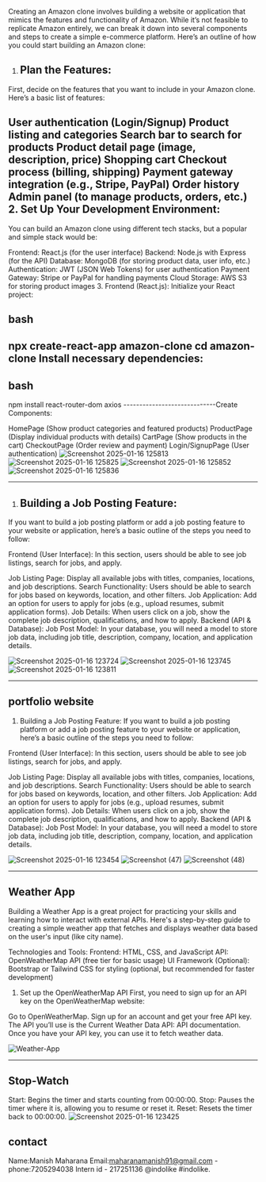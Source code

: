 Creating an Amazon clone involves building a website or application that mimics the features and functionality of Amazon. While it’s not feasible to replicate Amazon entirely, we can break it down into several components and steps to create a simple e-commerce platform. Here’s an outline of how you could start building an Amazon clone:

1. Plan the Features:
   -----------------------------------------
First, decide on the features that you want to include in your Amazon clone. Here’s a basic list of features:

User authentication (Login/Signup)
Product listing and categories
Search bar to search for products
Product detail page (image, description, price)
Shopping cart
Checkout process (billing, shipping)
Payment gateway integration (e.g., Stripe, PayPal)
Order history
Admin panel (to manage products, orders, etc.)
2. Set Up Your Development Environment:
---------------------------------------------
You can build an Amazon clone using different tech stacks, but a popular and simple stack would be:

Frontend: React.js (for the user interface)
Backend: Node.js with Express (for the API)
Database: MongoDB (for storing product data, user info, etc.)
Authentication: JWT (JSON Web Tokens) for user authentication
Payment Gateway: Stripe or PayPal for handling payments
Cloud Storage: AWS S3 for storing product images
3. Frontend (React.js):
Initialize your React project:

bash
----------------------
npx create-react-app amazon-clone
cd amazon-clone
Install necessary dependencies:
---------------------------------
bash
--------------------------------
npm install react-router-dom axios
-----------------------------Create Components:

HomePage (Show product categories and featured products)
ProductPage (Display individual products with details)
CartPage (Show products in the cart)
CheckoutPage (Order review and payment)
Login/SignupPage (User authentication)
![Screenshot 2025-01-16 125813](https://github.com/user-attachments/assets/2aef18b1-edf7-44b8-9647-8af3b83da201)
![Screenshot 2025-01-16 125825](https://github.com/user-attachments/assets/9cebdc25-55e1-4379-b169-c112006433e7)
![Screenshot 2025-01-16 125852](https://github.com/user-attachments/assets/d0f31922-bb81-4079-88ac-e830334ce410)
![Screenshot 2025-01-16 125836](https://github.com/user-attachments/assets/0088fa0a-fb75-4618-bda8-8c89721b28df)

-----------------------------------------------------------------------------
1. Building a Job Posting Feature:
   ---------------------------------------------
If you want to build a job posting platform or add a job posting feature to your website or application, here’s a basic outline of the steps you need to follow:

Frontend (User Interface):
In this section, users should be able to see job listings, search for jobs, and apply.

Job Listing Page: Display all available jobs with titles, companies, locations, and job descriptions.
Search Functionality: Users should be able to search for jobs based on keywords, location, and other filters.
Job Application: Add an option for users to apply for jobs (e.g., upload resumes, submit application forms).
Job Details: When users click on a job, show the complete job description, qualifications, and how to apply.
Backend (API & Database):
Job Post Model: In your database, you will need a model to store job data, including job title, description, company, location, and application details.

![Screenshot 2025-01-16 123724](https://github.com/user-attachments/assets/54493d71-c9b4-4c8f-85e1-265e8c932646)
![Screenshot 2025-01-16 123745](https://github.com/user-attachments/assets/66c08ab7-4840-494f-83ad-f881ba91bb06)
![Screenshot 2025-01-16 123811](https://github.com/user-attachments/assets/0a33e7db-3208-47c4-83e6-ec245b96b7cc)

--------------------------------------------------------------------------------------------
portfolio website
---------------
1. Building a Job Posting Feature:
If you want to build a job posting platform or add a job posting feature to your website or application, here’s a basic outline of the steps you need to follow:

Frontend (User Interface):
In this section, users should be able to see job listings, search for jobs, and apply.

Job Listing Page: Display all available jobs with titles, companies, locations, and job descriptions.
Search Functionality: Users should be able to search for jobs based on keywords, location, and other filters.
Job Application: Add an option for users to apply for jobs (e.g., upload resumes, submit application forms).
Job Details: When users click on a job, show the complete job description, qualifications, and how to apply.
Backend (API & Database):
Job Post Model: In your database, you will need a model to store job data, including job title, description, company, location, and application details.

![Screenshot 2025-01-16 123454](https://github.com/user-attachments/assets/65d5f3ee-2bd0-4b9c-b8ec-906a2cb82bb2)
![Screenshot (47)](https://github.com/user-attachments/assets/6fab618d-7d41-4f5d-b79c-79cc3718a64f)
![Screenshot (48)](https://github.com/user-attachments/assets/7d556359-7c93-436f-8388-a2663ace823c)


------------------------------------------------------------------------------
Weather App
----------------
Building a Weather App is a great project for practicing your skills and learning how to interact with external APIs. Here's a step-by-step guide to creating a simple weather app that fetches and displays weather data based on the user's input (like city name).

Technologies and Tools:
Frontend: HTML, CSS, and JavaScript
API: OpenWeatherMap API (free tier for basic usage)
UI Framework (Optional): Bootstrap or Tailwind CSS for styling (optional, but recommended for faster development)
1. Set up the OpenWeatherMap API
First, you need to sign up for an API key on the OpenWeatherMap website:

Go to OpenWeatherMap.
Sign up for an account and get your free API key.
The API you’ll use is the Current Weather Data API: API documentation.
Once you have your API key, you can use it to fetch weather data.

![Weather-App](https://github.com/user-attachments/assets/8b990d82-2233-43e2-86d0-5be7ad3d7868)

----------------------------------------------------
Stop-Watch
-------------
Start: Begins the timer and starts counting from 00:00:00.
Stop: Pauses the timer where it is, allowing you to resume or reset it.
Reset: Resets the timer back to 00:00:00.
![Screenshot 2025-01-16 123425](https://github.com/user-attachments/assets/da2eb584-a211-4ed6-9f14-0a8711adf61d)

contact
------------
Name:Manish Maharana
Email:maharanamanish91@gmail.com
-phone:7205294038
Intern id - 217251136
@indolike #indolike.

